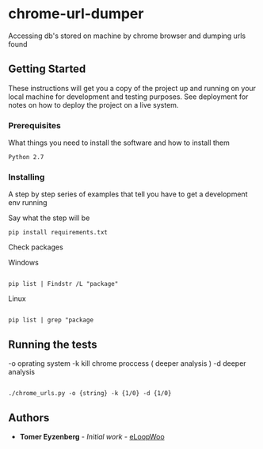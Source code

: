 # chrome-url-dumper

Accessing db's stored on machine by chrome browser and dumping urls found 

## Getting Started

These instructions will get you a copy of the project up and running on your local machine for development and testing purposes. See deployment for notes on how to deploy the project on a live system.

### Prerequisites

What things you need to install the software and how to install them

```
Python 2.7
```

### Installing

A step by step series of examples that tell you have to get a development env running

Say what the step will be

```
pip install requirements.txt
```

Check packages


Windows
```

pip list | Findstr /L "package"

```

Linux
```

pip list | grep "package

```

## Running the tests

-o oprating system
-k kill chrome proccess ( deeper analysis )
-d deeper analysis

```

./chrome_urls.py -o {string} -k {1/0} -d {1/0}

```

## Authors

* **Tomer Eyzenberg** - *Initial work* - [eLoopWoo](https://github.com/eLoopWoo)

